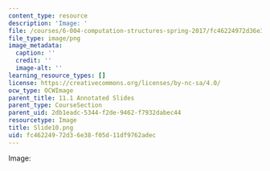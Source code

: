 ```yaml
---
content_type: resource
description: 'Image: '
file: /courses/6-004-computation-structures-spring-2017/fc46224972d36e38f05d11df9762adec_Slide10.png
file_type: image/png
image_metadata:
  caption: ''
  credit: ''
  image-alt: ''
learning_resource_types: []
license: https://creativecommons.org/licenses/by-nc-sa/4.0/
ocw_type: OCWImage
parent_title: 11.1 Annotated Slides
parent_type: CourseSection
parent_uid: 2db1eadc-5344-f2de-9462-f7932dabec44
resourcetype: Image
title: Slide10.png
uid: fc462249-72d3-6e38-f05d-11df9762adec
---
```

Image: 